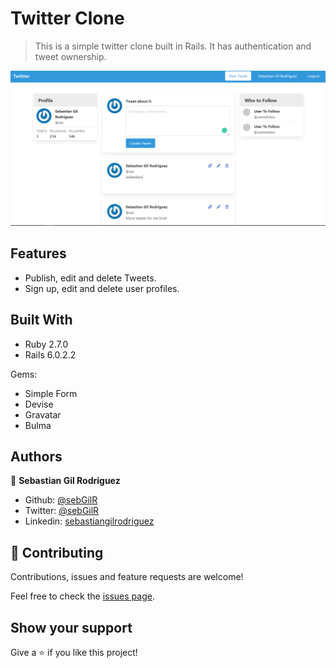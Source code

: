 # Twitter Clone

> This is a simple twitter clone built in Rails. It has authentication and tweet ownership.

![screenshot](public/screenshot.png)

## Features

- Publish, edit and delete Tweets.
- Sign up, edit and delete user profiles.

## Built With

- Ruby 2.7.0
- Rails 6.0.2.2

Gems:
- Simple Form
- Devise
- Gravatar
- Bulma

## Authors

👤 **Sebastian Gil Rodriguez**

- Github: [@sebGilR](https://github.com/sebGilR)
- Twitter: [@sebGilR](https://twitter.com/sebGilR)
- Linkedin: [sebastiangilrodriguez](https://www.linkedin.com/in/sebastiangilrodriguez)

## 🤝 Contributing

Contributions, issues and feature requests are welcome!

Feel free to check the [issues page](https://github.com/sebGilR/blogger_rails/issues).

## Show your support

Give a ⭐️ if you like this project!
